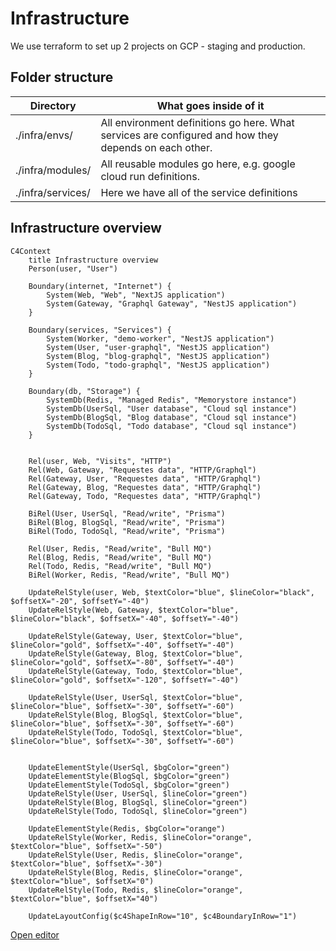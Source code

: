 # Infrastructure

We use terraform to set up 2 projects on GCP - staging and production.

## Folder structure

| Directory         | What goes inside of it                                                                                |
| ----------------- | ----------------------------------------------------------------------------------------------------- |
| ./infra/envs/     | All environment definitions go here. What services are configured and how they depends on each other. |
| ./infra/modules/  | All reusable modules go here, e.g. google cloud run definitions.                                      |
| ./infra/services/ | Here we have all of the service definitions                                                           |

## Infrastructure overview

```mermaid
C4Context
    title Infrastructure overview
    Person(user, "User")

    Boundary(internet, "Internet") {
        System(Web, "Web", "NextJS application")
        System(Gateway, "Graphql Gateway", "NestJS application")
    }

    Boundary(services, "Services") {
        System(Worker, "demo-worker", "NestJS application")
        System(User, "user-graphql", "NestJS application")
        System(Blog, "blog-graphql", "NestJS application")
        System(Todo, "todo-graphql", "NestJS application")
    }

    Boundary(db, "Storage") {
        SystemDb(Redis, "Managed Redis", "Memorystore instance")
        SystemDb(UserSql, "User database", "Cloud sql instance")
        SystemDb(BlogSql, "Blog database", "Cloud sql instance")
        SystemDb(TodoSql, "Todo database", "Cloud sql instance")
    }


    Rel(user, Web, "Visits", "HTTP")
    Rel(Web, Gateway, "Requestes data", "HTTP/Graphql")
    Rel(Gateway, User, "Requestes data", "HTTP/Graphql")
    Rel(Gateway, Blog, "Requestes data", "HTTP/Graphql")
    Rel(Gateway, Todo, "Requestes data", "HTTP/Graphql")

    BiRel(User, UserSql, "Read/write", "Prisma")
    BiRel(Blog, BlogSql, "Read/write", "Prisma")
    BiRel(Todo, TodoSql, "Read/write", "Prisma")

    Rel(User, Redis, "Read/write", "Bull MQ")
    Rel(Blog, Redis, "Read/write", "Bull MQ")
    Rel(Todo, Redis, "Read/write", "Bull MQ")
    BiRel(Worker, Redis, "Read/write", "Bull MQ")

    UpdateRelStyle(user, Web, $textColor="blue", $lineColor="black", $offsetX="-20", $offsetY="-40")
    UpdateRelStyle(Web, Gateway, $textColor="blue", $lineColor="black", $offsetX="-40", $offsetY="-40")

    UpdateRelStyle(Gateway, User, $textColor="blue", $lineColor="gold", $offsetX="-40", $offsetY="-40")
    UpdateRelStyle(Gateway, Blog, $textColor="blue", $lineColor="gold", $offsetX="-80", $offsetY="-40")
    UpdateRelStyle(Gateway, Todo, $textColor="blue", $lineColor="gold", $offsetX="-120", $offsetY="-40")

    UpdateRelStyle(User, UserSql, $textColor="blue", $lineColor="blue", $offsetX="-30", $offsetY="-60")
    UpdateRelStyle(Blog, BlogSql, $textColor="blue", $lineColor="blue", $offsetX="-30", $offsetY="-60")
    UpdateRelStyle(Todo, TodoSql, $textColor="blue", $lineColor="blue", $offsetX="-30", $offsetY="-60")


    UpdateElementStyle(UserSql, $bgColor="green")
    UpdateElementStyle(BlogSql, $bgColor="green")
    UpdateElementStyle(TodoSql, $bgColor="green")
    UpdateRelStyle(User, UserSql, $lineColor="green")
    UpdateRelStyle(Blog, BlogSql, $lineColor="green")
    UpdateRelStyle(Todo, TodoSql, $lineColor="green")

    UpdateElementStyle(Redis, $bgColor="orange")
    UpdateRelStyle(Worker, Redis, $lineColor="orange", $textColor="blue", $offsetX="-50")
    UpdateRelStyle(User, Redis, $lineColor="orange", $textColor="blue", $offsetX="-30")
    UpdateRelStyle(Blog, Redis, $lineColor="orange", $textColor="blue", $offsetX="0")
    UpdateRelStyle(Todo, Redis, $lineColor="orange", $textColor="blue", $offsetX="40")

    UpdateLayoutConfig($c4ShapeInRow="10", $c4BoundaryInRow="1")
```

[Open editor](https://mermaid.live/edit#pako:eNq1V1tv2jAU_iuR1QcmQRtIChRpL6VT12mdOtLuJl5McqDREps6Timr-O87jhMI4RbSLRKKMef7vuNzMfYrcbkHpEf6dp8zCS9yyAx8pC8DMG7YWNBIitiVsQCDP4N49mGmTe5ARJzV4ghE3RiSB3wPyTvDGDL9-yWPmUfFvOYjr2AgldVNOlaWr9pOPc48khDWvsNIGeFrSNTgC_rzyTHodBr4LpU-Z6lCAXdNJczoXEGuBZ0-PgVGOpXxRLt5FhsOR2qZLkQK6qTjHQ5z8Vsv34OQN2bJ172a6tmgeUhjqGLZmOgVlPA8x3AZ8ImyH-G7GsM997iyl_g-gmEzel6SQ0dyQSewNWxXo9oAPD-J7y1laOYZyYTWu8VQCjTkWHI-iyRlLmz1GXlU5JynICtAw6OSjmgEmqkf8NgzIiyHQzwqfimPGlbmUVFMedTwGJ4kkno4gCDtq7QjvvmRL9PwfLy_v0PYyjKxybXAAJ5iTBlEifoKdHadZTUHXuKyGqyGzuqvGjqrvVLotNx8xaCdzhXBAKh3NhO-TCN-J_wopEtVjdLO5lJeCqWdzCV4D2q1Ru3hstyLmMs4CIzbr2th0e4dBdG-lYboBWWbVymYBj5MMTGAYEfOA8jX6In67-jzgIv3aheKE4qTwGewmqTu72SWj8cRyB8412iZuZmfasY2l24W1NbrvKKgvUtwq2ShOw5rTnjglZbcJ6iLoJpgt4qgLqFqgs3WUVEtdG2ZTKaTOU1rQ7K9c5GFhv__goW94h8Lrof1QwAhMLkKrZYcTZYZEwCs4OkaaBWYI0Crxe0H7cz6WlHtAxazVxpYzMJ24M4Vpvtibn14pGHJmWb7_rS-n67JZchdtZBL-7m5P4JvpLcOdMnb6A90xNvIc7tYXuMznfMYcWzsT2onru080incsAGfIaapm8i1s_Pp8oeEi9RJCCKkvod3oOSgiifgRyyCIeklp_oxjQO8rQzZAk1pLLkzZy7p4Z0I6iRO9K98iuflkPTGNIhwdkrZL87DzAi_kt4reSG9Rss-7Z63mhfmudW18WO162ROevbFqdWx2u1mt2mZnU7HXtTJn4SheWqanXbXbllm17Rt27LrBEOIR-NbfW1Lbm-Lvz9ZZEs)
